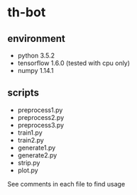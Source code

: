 # th-bot #

## environment ##

- python 3.5.2
- tensorflow 1.6.0 (tested with cpu only)
- numpy 1.14.1

## scripts ##

- preprocess1.py
- preprocess2.py
- preprocess3.py
- train1.py
- train2.py
- generate1.py
- generate2.py
- strip.py
- plot.py

See comments in each file to find usage
